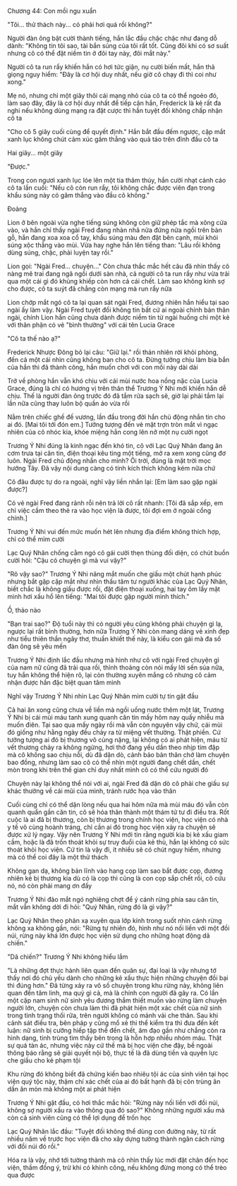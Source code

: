 




Chương 44: Con mồi ngu xuẩn

"Tôi... thử thách này... có phải hơi quá rồi không?"

Người đàn ông bật cười thành tiếng, hắn lắc đầu chậc chậc như đang dỗ dành: "Không tin tôi sao, tài bắn súng của tôi rất tốt. Cũng đôi khi có sơ suất nhưng cô có thể đặt niềm tin ở đôi tay này, đôi mắt này."

Người cô ta run rẩy khiến hắn có hơi tức giận, nụ cười biến mất, hắn thả giọng nguy hiểm: "Đây là cơ hội duy nhất, nếu giờ cô chạy đi thì coi như xong."

Mẹ nó, nhưng chỉ một giây thôi cái mạng nhỏ của cô ta có thể ngoẻo đó, làm sao đây, đây là cơ hội duy nhất để tiếp cận hắn, Frederick là kẻ rất đa nghi nếu không dùng mạng ra đặt cược thì hắn tuyệt đối không chấp nhận cô ta

"Cho cô 5 giây cuối cùng để quyết định." Hắn bắt đầu đếm ngược, cặp mắt xanh lục không chút cảm xúc găm thẳng vào quả táo trên đỉnh đầu cô ta

Hai giây... một giây

"Được."

Trong con ngươi xanh lục lóe lên một tia thâm thúy, hắn cười nhạt cảnh cáo cô ta lần cuối: "Nếu cô còn run rẩy, tôi không chắc được viên đạn trong khẩu súng này có găm thẳng vào đầu cô không."

Đoàng

Lion ở bên ngoài vừa nghe tiếng súng không còn giữ phép tắc mà xông cửa vào, và hắn chỉ thấy ngài Fred đang nhàn nhã nửa đứng nửa ngồi trên bàn gỗ, hắn đang xoa xoa cổ tay, khẩu súng màu đen đặt bên cạnh, mùi khói súng xộc thẳng vào mùi. Vừa hay nghe hắn lên tiếng than: "Lâu rồi không dùng súng, chậc, phải luyện tay rồi."

Lion gọi: "Ngài Fred... chuyện..." Còn chưa thắc mắc hết câu đã nhìn thấy cô nàng mê trai đang ngã ngồi dưới sàn nhà, cả người cô ta run rẩy như vừa trải qua một cái gì đó khủng khiếp còn hơn cả cái chết. Làm sao không kinh sợ cho được, cô ta suýt đã chẳng còn mạng mà run rẩy nữa

Lion chớp mắt ngó cô ta lại quan sát ngài Fred, đương nhiên hắn hiểu tại sao ngài ấy làm vậy. Ngài Fred tuyệt đối không tin bất cứ ai ngoài chính bản thân ngài, chính Lion hắn cũng chưa dành được niềm tin từ ngài huống chi một kẻ với thân phận có vẻ "bình thường" với cái tên Lucia Grace

"Cô ta thế nào ạ?"

Frederick Nhược Đông bỏ lại câu: "Giữ lại." rồi thản nhiên rời khỏi phòng, đến cả một cái nhìn cũng không ban cho cô ta. Đừng tưởng chịu làm bia bắn của hắn thì đã thành công, hắn muốn chơi với con mồi này dài dài

Trở về phòng hắn vẫn khó chịu với cái mùi nước hoa nồng nặc của Lucia Grace, đúng là chỉ có hương vị trên thân thể Trương Ý Nhi mới khiến hắn dễ chịu. Thế là người đàn ông trước đó đã tắm rửa sạch sẽ, giờ lại phải tắm lại lần nữa cũng thay luôn bộ quần áo vừa rồi

Nằm trên chiếc ghế đế vương, lần đầu trong đời hắn chủ động nhắn tin cho ai đó. [Mai tôi tới đón em.] Tưởng tượng đến vẻ mặt trợn tròn mắt vì ngạc nhiên của cô nhóc kia, khóe miệng hắn cong lên nở một nụ cười ngọt

Trương Ý Nhi đúng là kinh ngạc đến khó tin, cô với Lạc Quý Nhân đang ăn cơm trưa tại căn tin, điện thoại kêu ting một tiếng, mở ra xem xong cũng đơ luôn. Ngài Fred chủ động nhắn cho mình? Ôi trời, đúng là mặt trời mọc hướng Tây. Đã vậy nội dung càng có tính kích thích không kém nữa chứ

Cô đâu được tự do ra ngoài, nghĩ vậy liền nhắn lại: [Em làm sao gặp ngài được?]

Có vẻ ngài Fred đang rảnh rỗi nên trả lời cô rất nhanh: [Tôi đã sắp xếp, em chỉ việc cầm theo thẻ ra vào học viện là được, tôi đợi em ở ngoài cổng chính.]

Trương Ý Nhi vui đến mức muốn hét lên nhưng địa điểm không thích hợp, chỉ có thể mỉm cười

Lạc Quý Nhân chống cằm ngó cô gái cười thẹn thùng đối diện, có chút buồn cười hỏi: "Cậu có chuyện gì mà vui vậy?"

"Rõ vậy sao?" Trương Ý Nhi nâng mắt muốn che giấu một chút hạnh phúc nhưng bắt gặp cặp mắt như nhìn thấu tâm tư người khác của Lạc Quý Nhân, biết chắc là không giấu được rồi, đặt điện thoại xuống, hai tay ôm lấy mặt mình hơi xấu hổ lên tiếng: "Mai tôi được gặp người mình thích."

Ồ, thảo nào

"Bạn trai sao?" Độ tuổi này thì có người yêu cũng không phải chuyện gì lạ, ngược lại rất bình thường, hơn nữa Trương Ý Nhi còn mang dáng vẻ xinh đẹp như tiểu thiên thần ngây thơ, thuần khiết thế này, là kiểu con gái mà đa số đàn ông sẽ yêu mến

Trương Ý Nhi định lắc đầu nhưng mà hình như cô với ngài Fred chuyện gì của nam nữ cũng đã trải qua rồi, thỉnh thoảng còn nói mấy lời sến súa nữa, tuy hắn không thể hiện rõ, lại còn thường xuyên mắng cô nhưng cô cảm nhận được hắn đặc biệt quan tâm mình

Nghĩ vậy Trương Ý Nhi nhìn Lạc Quý Nhân mỉm cười tự tin gật đầu

Cả hai ăn xong cũng chưa về liền mà ngồi uống nước thêm một lát, Trương Ý Nhi bị cái mùi máu tanh xung quanh căn tin mấy hôm nay quấy nhiễu mà muốn điên. Tại sao qua mấy ngày rồi mà vẫn còn nguyên vậy chứ, cái mùi đó giống như hằng ngày đều chảy ra từ miệng vết thường. Thật phiền. Cứ tưởng tượng ai đó bị thương vô cùng nặng, lại không có ai phát hiện, máu từ vết thương chảy ra không ngừng, hơi thở đang yếu dần theo nhịp tim đập mà cô không sao chịu nỗi, dù đã dặn dò, cảnh bảo bản thân chớ làm chuyện bao đồng, nhưng làm sao cô có thể nhìn một người đang chết dần, chết mòn trong khi trên thế gian chỉ duy nhất mình cô có thể cứu người đó

Chuyện này lại không thể nói với ai, ngài Fred đã dặn dò cô phải che giấu sự khác thường về cái mũi của mình, tránh rước họa vào thân

Cuối cùng chỉ có thể dặn lòng nếu qua hai hôm nữa mà mùi máu đó vẫn còn quanh quẩn gần căn tin, cô sẽ hóa thân thành một thám tử tư đi điều tra. Rốt cuộc là ai đã bị thương, còn bị thương trong chính học viện, học viện có nhà y tế vô cùng hoành tráng, chỉ cần ai đó trong học viện xảy ra chuyện sẽ được xử lý ngay. Vậy nên Trương Ý Nhi mới tin rằng người kia bị kẻ xấu giam cầm, hoặc là đã trốn thoát khỏi sự truy đuổi của kẻ thù, hắn lại không có sức thoát khỏi học viện. Cứ tin là vậy đi, ít nhiều sẽ có chút nguy hiểm, nhưng mà có thể coi đây là một thử thách

Không gan dạ, không bản lĩnh vào hang cọp làm sao bắt được cọp, đương nhiên kẻ bị thương kia dù có là cọp thì cũng là con cọp sắp chết rồi, cô cứu nó, nó còn phải mang ơn đấy

Trương Ý Nhi đảo mắt ngó nghiêng chợt để ý cánh rừng phía sau căn tin, mắt vẫn không dời đi hỏi: "Quý Nhân, rừng đó là gì vậy?"

Lạc Quý Nhân theo phản xạ xuyên qua lớp kính trong suốt nhìn cánh rừng không xa không gần, nói: "Rừng tự nhiên đó, hình như nó nối liền với một đồi núi, rừng này khá lớn được học viện sử dụng cho những hoạt động dã chiến."

"Dã chiến?" Trương Ý Nhi không hiểu lắm

"Là những đợt thực hành liên quan đến quân sự, đại loại là vậy nhưng tớ thấy nơi đó chủ yếu dành cho những kẻ xấu thực hiện những chuyện đồi bại thì đúng hơn." Đã từng xảy ra vô số chuyện trong khu rừng này, không liên quan đến tâm linh, ma quỷ gì cả, mà là chính con người đã gây ra. Có lần một cặp nam sinh nữ sinh yêu đương thắm thiết muốn vào rừng làm chuyện người lớn, chuyện còn chưa làm thì đã phát hiện một xác chết của nữ sinh trong tình trạng thối rữa, trên người không có mảnh vải che thân. Sau khi cảnh sát điều tra, bên pháp y cũng mổ xẻ thi thể kiểm tra thì đưa đến kết luận: nữ sinh bị cưỡng hiếp tập thể đến chết, âm đạo gần như chẳng còn ra hình dạng, tinh trùng tìm thấy bên trong là hỗn hợp nhiều nhóm máu. Thật sự quá tàn ác, nhưng việc này cứ thế mà bị học viện che đậy, bề ngoài thông báo rằng sẽ giải quyết nội bộ, thực tế là đã dùng tiền và quyền lực che giấu cho kẻ phạm tội

Khu rừng đó không biết đã chứng kiến bao nhiêu tội ác của sinh viên tại học viện quý tộc này, thậm chí xác chết của ai đó bất hạnh đã bị côn trùng ăn dần ăn mòn mà không một ai phát hiện

Trương Ý Nhi gật đầu, có hơi thắc mắc hỏi: "Rừng này nối liền với đồi núi, không sợ người xấu ra vào thông qua đó sao?" Không những người xấu mà còn cả sinh viên cũng có thể lợi dụng để trốn học

Lạc Quý Nhân lắc đầu: "Tuyệt đối không thể dùng con đường này, từ rất nhiều năm về trước học viện đã cho xây dựng tường thành ngăn cách rừng với đồi núi đó rồi."

Hóa ra là vậy, nhớ tới tường thành mà cô nhìn thấy lúc mới đặt chân đến học viện, thầm đồng ý, trừ khi có khinh công, nếu không đừng mong có thể trèo qua được




